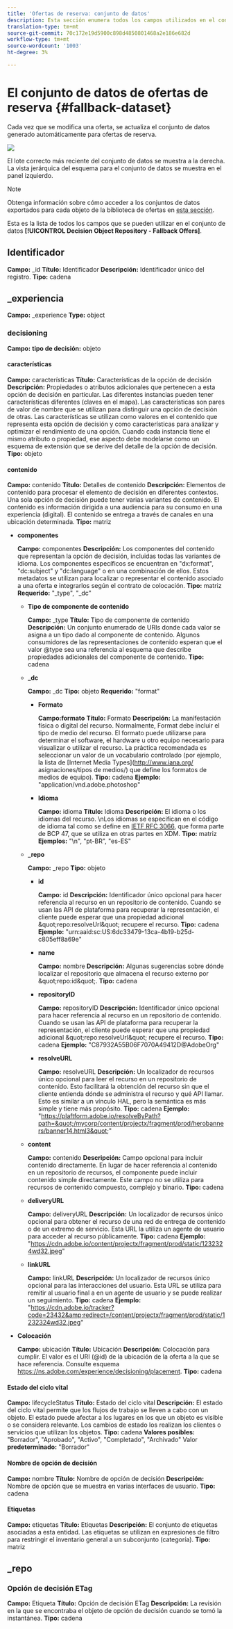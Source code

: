 ```yaml
---
title: 'Ofertas de reserva: conjunto de datos'
description: Esta sección enumera todos los campos utilizados en el conjunto de datos exportado para ofertas de reserva.
translation-type: tm+mt
source-git-commit: 70c172e19d5900c898d4850801468a2e186e682d
workflow-type: tm+mt
source-wordcount: '1003'
ht-degree: 3%

---
```


# El conjunto de datos de ofertas de reserva {#fallback-dataset}

Cada vez que se modifica una oferta, se actualiza el conjunto de datos generado automáticamente para ofertas de reserva.

![](../../assets/dataset-fallback.png)

El lote correcto más reciente del conjunto de datos se muestra a la derecha. La vista jerárquica del esquema para el conjunto de datos se muestra en el panel izquierdo.

>[!NOTE]
>
>Obtenga información sobre cómo acceder a los conjuntos de datos exportados para cada objeto de la biblioteca de ofertas en [esta sección](../export-catalog/access-dataset.md).

Esta es la lista de todos los campos que se pueden utilizar en el conjunto de datos **[!UICONTROL Decision Object Repository - Fallback Offers]**.

## Identificador

**Campo:**  _id 
**Título:** Identificador 
**Descripción:**  Identificador único del registro.
**Tipo:** cadena

## _experiencia

**Campo:** _experience 
**Type:** object

### decisioning

**Campo:** 
**tipo de decisión:** objeto

#### características

**Campo:** características 
**Título:** Características de la opción de decisión 
**Descripción:** Propiedades o atributos adicionales que pertenecen a esta opción de decisión en particular. Las diferentes instancias pueden tener características diferentes (claves en el mapa). Las características son pares de valor de nombre que se utilizan para distinguir una opción de decisión de otras. Las características se utilizan como valores en el contenido que representa esta opción de decisión y como características para analizar y optimizar el rendimiento de una opción. Cuando cada instancia tiene el mismo atributo o propiedad, ese aspecto debe modelarse como un esquema de extensión que se derive del detalle de la opción de decisión.
**Tipo:** objeto

<!--Field under Characteristics without title = additionalProperties? Desc = Value of the property. Type: string-->

#### contenido

**Campo:** contenido 
**Título:** Detalles de contenido 
**Descripción:** Elementos de contenido para procesar el elemento de decisión en diferentes contextos. Una sola opción de decisión puede tener varias variantes de contenido. El contenido es información dirigida a una audiencia para su consumo en una experiencia (digital). El contenido se entrega a través de canales en una ubicación determinada.
**Tipo:** matriz

* **componentes**

   **Campo:** componentes
   **Descripción:** Los componentes del contenido que representan la opción de decisión, incluidas todas las variantes de idioma. Los componentes específicos se encuentran en &quot;dx:format&quot;, &quot;dc:subject&quot; y &quot;dc:language&quot; o en una combinación de ellos. Estos metadatos se utilizan para localizar o representar el contenido asociado a una oferta e integrarlos según el contrato de colocación.
   **Tipo:** matriz
   **Requerido:** &quot;_type&quot;, &quot;_dc&quot;  <!--TBC?-->

   * **Tipo de componente de contenido**

      **Campo:** _type
      **Título:** Tipo de componente de contenido
      **Descripción:** Un conjunto enumerado de URIs donde cada valor se asigna a un tipo dado al componente de contenido. Algunos consumidores de las representaciones de contenido esperan que el valor @type sea una referencia al esquema que describe propiedades adicionales del componente de contenido.
      **Tipo:** cadena

   * **_dc**

      **Campo:** _dc
      **Tipo:** objeto
      **Requerido:** &quot;format&quot;

      * **Formato**

         **Campo:formato** 
         **Título:** Formato
         **Descripción:** La manifestación física o digital del recurso. Normalmente, Format debe incluir el tipo de medio del recurso. El formato puede utilizarse para determinar el software, el hardware u otro equipo necesario para visualizar o utilizar el recurso. La práctica recomendada es seleccionar un valor de un vocabulario controlado (por ejemplo, la lista de [Internet Media Types](http://www.iana.org/ asignaciones/tipos de medios/) que define los formatos de medios de equipo).
         **Tipo:** cadena
         **Ejemplo:**  &quot;application/vnd.adobe.photoshop&quot;

      * **Idioma**

         **Campo:** idioma
         **Título:** Idioma
         **Descripción:** El idioma o los idiomas del recurso. \nLos idiomas se especifican en el código de idioma tal como se define en [IETF RFC 3066](https://www.ietf.org/rfc/rfc3066.txt), que forma parte de BCP 47, que se utiliza en otras partes en XDM.
         **Tipo:** matriz
         **Ejemplos:** &quot;\n&quot;, &quot;pt-BR&quot;, &quot;es-ES&quot;
   * **_repo**

      **Campo:** _repo
      **Tipo:** objeto

      * **id**

         **Campo:** id
         **Descripción:**  Identificador único opcional para hacer referencia al recurso en un repositorio de contenido. Cuando se usan las API de plataforma para recuperar la representación, el cliente puede esperar que una propiedad adicional \&quot;repo:resolveUrl\&quot; recupere el recurso.
         **Tipo:** cadena
         **Ejemplo:** &quot;urn:aaid:sc:US:6dc33479-13ca-4b19-b25d-c805eff8a69e&quot;

      * **name**

         **Campo:** nombre
         **Descripción:** Algunas sugerencias sobre dónde localizar el repositorio que almacena el recurso externo por \&quot;repo:id\&quot;.
         **Tipo:** cadena

      * **repositoryID**

         **Campo:** repositoryID
         **Descripción:**  Identificador único opcional para hacer referencia al recurso en un repositorio de contenido. Cuando se usan las API de plataforma para recuperar la representación, el cliente puede esperar que una propiedad adicional \&quot;repo:resolveUrl\&quot; recupere el recurso.
         **Tipo:** cadena
         **Ejemplo:**  &quot;C87932A55B06F7070A49412D@AdobeOrg&quot;

      * **resolveURL**

         **Campo:** resolveURL
         **Descripción:** Un localizador de recursos único opcional para leer el recurso en un repositorio de contenido. Esto facilitará la obtención del recurso sin que el cliente entienda dónde se administra el recurso y qué API llamar. Esto es similar a un vínculo HAL, pero la semántica es más simple y tiene más propósito.
         **Tipo:** cadena
         **Ejemplo:**  &quot;https://plaftform.adobe.io/resolveByPath?path=&quot;/mycorp/content/projectx/fragment/prod/herobanners/banner14.html3&quot;&quot;
   * **content**

      **Campo:** contenido
      **Descripción:** Campo opcional para incluir contenido directamente. En lugar de hacer referencia al contenido en un repositorio de recursos, el componente puede incluir contenido simple directamente. Este campo no se utiliza para recursos de contenido compuesto, complejo y binario.
      **Tipo:** cadena

   * **deliveryURL**

      **Campo:** deliveryURL
      **Descripción:** Un localizador de recursos único opcional para obtener el recurso de una red de entrega de contenido o de un extremo de servicio. Esta URL la utiliza un agente de usuario para acceder al recurso públicamente.
      **Tipo:** cadena
      **Ejemplo:**  &quot;https://cdn.adobe.io/content/projectx/fragment/prod/static/1232324wd32.jpeg&quot;

   * **linkURL**

      **Campo:** linkURL
      **Descripción:** Un localizador de recursos único opcional para las interacciones del usuario. Esta URL se utiliza para remitir al usuario final a en un agente de usuario y se puede realizar un seguimiento.
      **Tipo:** cadena
      **Ejemplo:**  &quot;https://cdn.adobe.io/tracker?code=23432&amp;redirect=/content/projectx/fragment/prod/static/1232324wd32.jpeg&quot;



* **Colocación**

   **Campo:** ubicación
   **Título:** Ubicación
   **Descripción:** Colocación para cumplir. El valor es el URI (@id) de la ubicación de la oferta a la que se hace referencia. Consulte esquema https://ns.adobe.com/experience/decisioning/placement.
   **Tipo:** cadena

#### Estado del ciclo vital

**Campo:** lifecycleStatus 
**Título:** Estado del ciclo vital 
**Descripción:**  El estado del ciclo vital permite que los flujos de trabajo se lleven a cabo con un objeto. El estado puede afectar a los lugares en los que un objeto es visible o se considera relevante. Los cambios de estado los realizan los clientes o servicios que utilizan los objetos.
**Tipo:** cadena 
**Valores posibles:** &quot;Borrador&quot;, &quot;Aprobado&quot;, &quot;Activo&quot;, &quot;Completado&quot;, &quot;Archivado&quot; Valor 
**predeterminado:** &quot;Borrador&quot;

#### Nombre de opción de decisión

**Campo:** nombre 
**Título:** Nombre de opción de decisión 
**Descripción:** Nombre de opción que se muestra en varias interfaces de usuario.
**Tipo:** cadena

#### Etiquetas

**Campo:** etiquetas 
**Título:** Etiquetas 
**Descripción:** El conjunto de etiquetas asociadas a esta entidad. Las etiquetas se utilizan en expresiones de filtro para restringir el inventario general a un subconjunto (categoría).
**Tipo:** matriz

<!--Field without name under tags: Description: An identifier of a tag object. The value is the @id of the tag that is referenced. See tag schema: https://ns.adobe.com/experience/decisioning/tag. Type: string-->

## _repo

### Opción de decisión ETag

**Campo:** Etiqueta 
**Título:** Opción de decisión ETag 
**Descripción:**  La revisión en la que se encontraba el objeto de opción de decisión cuando se tomó la instantánea.
**Tipo:** cadena
